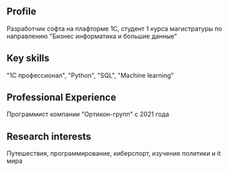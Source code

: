 ## Profile

Разработчик софта на плафторме 1С, студент 1 курса магистратуры по направлению "Бизнес информатика и большие данные"

## Key skills

"1С профессионал", "Python", "SQL", "Machine learning"

## Professional Experience

Программист компании "Ортикон-групп" с 2021 года

## Research interests

Путешествия, программирование, киберспорт, изучение политики и it мира


